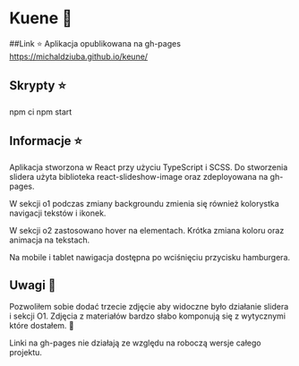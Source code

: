 # Kuene :dizzy:

##Link :star:
Aplikacja opublikowana na gh-pages
https://michaldziuba.github.io/keune/

## Skrypty :star:

npm ci
npm start

## Informacje :star:

Aplikacja stworzona w React przy użyciu TypeScript i SCSS.
Do stworzenia slidera użyta biblioteka react-slideshow-image oraz zdeployowana na gh-pages.

W sekcji o1 podczas zmiany backgroundu zmienia się również kolorystka navigacji tekstów i ikonek.

W sekcji o2 zastosowano hover na elementach.
Krótka zmiana koloru oraz animacja na tekstach.

Na mobile i tablet nawigacja dostępna po wciśnięciu przycisku hamburgera.

## Uwagi :construction:

Pozwoliłem sobie dodać trzecie zdjęcie aby widoczne było działanie slidera i sekcji O1. Zdjęcia z materiałów bardzo słabo komponują się z wytycznymi które dostałem. :see_no_evil:

Linki na gh-pages nie działają ze względu na roboczą wersje całego projektu.

